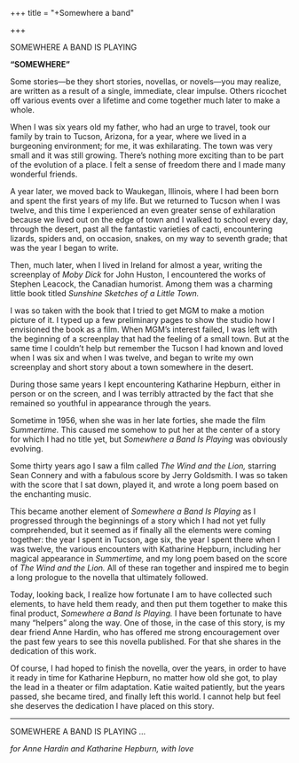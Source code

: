 +++
title = "+Somewhere a band"

+++


SOMEWHERE A BAND IS PLAYING  





**“SOMEWHERE”**





Some stories—be they short stories, novellas, or novels—you may realize, are written as a result of a single, immediate, clear impulse. Others ricochet off various events over a lifetime and come together much later to make a whole.

When I was six years old my father, who had an urge to travel, took our family by train to Tucson, Arizona, for a year, where we lived in a burgeoning environment; for me, it was exhilarating. The town was very small and it was still growing. There’s nothing more exciting than to be part of the evolution of a place. I felt a sense of freedom there and I made many wonderful friends.

A year later, we moved back to Waukegan, Illinois, where I had been born and spent the first years of my life. But we returned to Tucson when I was twelve, and this time I experienced an even greater sense of exhilaration because we lived out on the edge of town and I walked to school every day, through the desert, past all the fantastic varieties of cacti, encountering lizards, spiders and, on occasion, snakes, on my way to seventh grade; that was the year I began to write.

Then, much later, when I lived in Ireland for almost a year, writing the screenplay of *Moby Dick* for John Huston, I encountered the works of Stephen Leacock, the Canadian humorist. Among them was a charming little book titled *Sunshine Sketches of a Little Town.*

I was so taken with the book that I tried to get MGM to make a motion picture of it. I typed up a few preliminary pages to show the studio how I envisioned the book as a film. When MGM’s interest failed, I was left with the beginning of a screenplay that had the feeling of a small town. But at the same time I couldn’t help but remember the Tucson I had known and loved when I was six and when I was twelve, and began to write my own screenplay and short story about a town somewhere in the desert.

During those same years I kept encountering Katharine Hepburn, either in person or on the screen, and I was terribly attracted by the fact that she remained so youthful in appearance through the years.

Sometime in 1956, when she was in her late forties, she made the film *Summertime.* This caused me somehow to put her at the center of a story for which I had no title yet, but *Somewhere a Band Is Playing* was obviously evolving.

Some thirty years ago I saw a film called *The Wind and the Lion,* starring Sean Connery and with a fabulous score by Jerry Goldsmith. I was so taken with the score that I sat down, played it, and wrote a long poem based on the enchanting music.

This became another element of *Somewhere a Band Is Playing* as I progressed through the beginnings of a story which I had not yet fully comprehended, but it seemed as if finally all the elements were coming together: the year I spent in Tucson, age six, the year I spent there when I was twelve, the various encounters with Katharine Hepburn, including her magical appearance in *Summertime,* and my long poem based on the score of *The Wind and the Lion.* All of these ran together and inspired me to begin a long prologue to the novella that ultimately followed.

Today, looking back, I realize how fortunate I am to have collected such elements, to have held them ready, and then put them together to make this final product, *Somewhere a Band Is Playing.* I have been fortunate to have many “helpers” along the way. One of those, in the case of this story, is my dear friend Anne Hardin, who has offered me strong encouragement over the past few years to see this novella published. For that she shares in the dedication of this work.

Of course, I had hoped to finish the novella, over the years, in order to have it ready in time for Katharine Hepburn, no matter how old she got, to play the lead in a theater or film adaptation. Katie waited patiently, but the years passed, she became tired, and finally left this world. I cannot help but feel she deserves the dedication I have placed on this story.





****





SOMEWHERE A BAND IS PLAYING …

*for Anne Hardin and Katharine Hepburn, with love*




